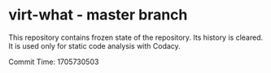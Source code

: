 # virt-what - master branch

This repository contains frozen state of the repository.
Its history is cleared. It is used only for static code
analysis with Codacy.

Commit Time: 1705730503